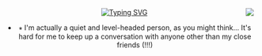 <div align="center">
<img align="right" src="https://gifdb.com/gif/owl-likes-petting-8gmp40xob1kurzhn.html?embed=true" /> 
 <a href="https://git.io/typing-svg"><img src="https://readme-typing-svg.herokuapp.com?font=Fira+Code&weight=500&size=15&pause=1000&color=67ABD8&center=true&width=435&lines=Howdy!!!+You+can+call+me+Andy+(%5E_%26)%2F%60%60%60" alt="Typing SVG" /></a>
 
 
 - ⭒ I'm actually a quiet and level-headed person, as you might think... It's hard for me to keep up a conversation with anyone other than my close friends (!!!)



<!--
**Keshyoo/Keshyoo** is a ✨ _special_ ✨ repository because its `README.md` (this file) appears on your GitHub profile.

Here are some ideas to get you started:

- 🔭 I’m currently working on ...
- 🌱 I’m currently learning ...
- 👯 I’m looking to collaborate on ...
- 🤔 I’m looking for help with ...
- 💬 Ask me about ...
- 📫 How to reach me: ...
- 😄 Pronouns: ...
- ⚡ Fun fact: ...
-->
